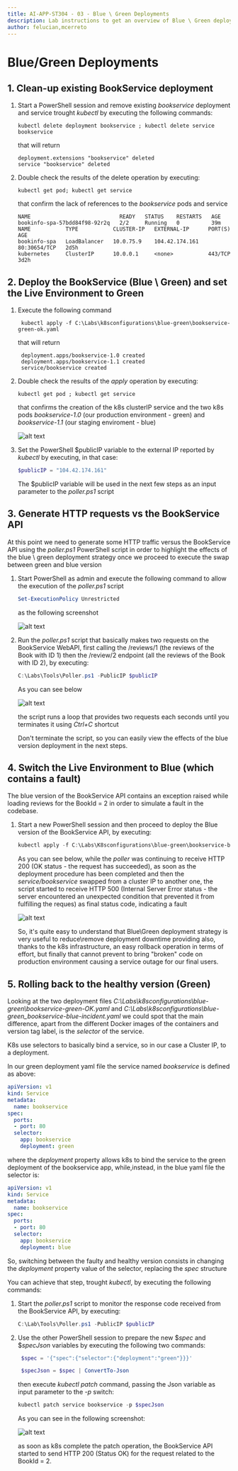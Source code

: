 ```yaml
---
title: AI-APP-ST304 - 03 - Blue \ Green Deployments
description: Lab instructions to get an overview of Blue \ Green deployments strategy from a reliability point of view
author: felucian,mcerreto
---
```


# Blue/Green Deployments

## 1. Clean-up existing BookService deployment

1. Start a PowerShell session and remove existing _bookservice_ deployment and service trought _kubectl_ by executing the following commands:

    ```dos
    kubectl delete deployment bookservice ; kubectl delete service bookservice
    ```

    that will return

    ```plain
    deployment.extensions "bookservice" deleted
    service "bookservice" deleted
    ```

2. Double check the results of the delete operation by executing:

    ```dos
    kubectl get pod; kubectl get service
    ```

    that confirm the lack of references to the _bookservice_ pods and service

    ```plain
    NAME                            READY   STATUS    RESTARTS   AGE
    bookinfo-spa-57bdd84f98-92r2q   2/2     Running   0          39m
    NAME           TYPE           CLUSTER-IP   EXTERNAL-IP      PORT(S)        AGE
    bookinfo-spa   LoadBalancer   10.0.75.9    104.42.174.161   80:30654/TCP   2d5h
    kubernetes     ClusterIP      10.0.0.1     <none>           443/TCP        3d2h
    ```

## 2. Deploy the BookService (Blue \ Green) and set the Live Environment to Green

1. Execute the following command

   ```dos
    kubectl apply -f C:\Labs\k8sconfigurations\blue-green\bookservice-green-ok.yaml
   ```

   that will return

   ```plain
    deployment.apps/bookservice-1.0 created
    deployment.apps/bookservice-1.1 created
    service/bookservice created
   ```

2. Double check the results of the _apply_ operation by executing:

     ```dos
    kubectl get pod ; kubectl get service
    ```

    that confirms the creation of the k8s clusterIP service and the two k8s pods _bookservice-1.0_ (our production environment - green) and _bookservice-1.1_ (our staging enviroment - blue)

    ![alt text](imgs/mod_03_img_01.png "kubectl output")

3. Set the PowerShell $publicIP variable to the external IP reported by _kubectl_ by executing, in that case:

   	```powershell
    $publicIP = "104.42.174.161"
    ```

    The $publicIP variable will be used in the next few steps as an input parameter to the _poller.ps1_ script

## 3. Generate HTTP requests vs the BookService API

At this point we need to generate some HTTP traffic versus the BookService API using the _poller.ps1_ PowerShell script in order to highlight the effects of the blue \ green deployment strategy once we proceed to execute the swap between green and blue version

1. Start PowerShell as admin and execute the following command to allow the execution of the _poller.ps1_ script

    ```powershell
    Set-ExecutionPolicy Unrestricted
    ```

    as the following screenshot

    ![alt text](imgs/mod_03_img_02.png "Execution Policy")

2. Run the _poller.ps1_ script that basically makes two requests on the BookService WebAPI, first calling the /reviews/1 (the reviews of the Book with ID 1) then the /review/2 endpoint (all the reviews of the Book with ID 2), by executing:

    ```powershell
    C:\Labs\Tools\Poller.ps1 -PublicIP $publicIP
    ```

    As you can see below  

    ![alt text](imgs/mod_03_img_03.png "Poller execution")

    the script runs a loop that provides two requests each seconds until you terminates it using _Ctrl+C_ shortcut

    Don't terminate the script, so you can easily view the effects of the blue version deployment in the next steps.

## 4. Switch the Live Environment to Blue (which contains a fault)

The blue version of the BookService API contains an exception raised while loading reviews for the BookId = 2 in order to simulate a fault in the codebase.

1. Start a new PowerShell session and then proceed to deploy the Blue version of the BookService API, by executing:

    ```powershell
    kubectl apply -f C:\Labs\K8sconfigurations\blue-green\bookservice-blue-incident.yaml
    ```

    As you can see below, while the _poller_ was continuing to receive HTTP 200 (OK status - the request has succeeded), as soon as the deployment procedure has been completed and then the _service/bookservice_ swapped from a cluster IP to another one, the script started to receive HTTP 500 (Internal Server Error status - the server encountered an unexpected condition that prevented it from fulfilling the reques) as final status code, indicating a fault

    ![alt text](imgs/mod_03_img_04.png "Poller execution")

    So, it's quite easy to understand that Blue\Green deployment strategy is very useful to reduce\remove deployment downtime providing also, thanks to the k8s infrastructure, an easy rollback operation in terms of effort, but finally that cannot prevent to bring "broken" code on production environment causing a service outage for our final users.

## 5. Rolling back to the healthy version (Green)

Looking at the two deployment files _C:\Labs\k8sconfigurations\blue-green\bookservice-green-OK.yaml_ and _C:\Labs\k8sconfigurations\blue-green\_bookservice-blue-incident.yaml_ we could spot that the main difference, apart from the different Docker images of the containers and version tag label, is the *selector* of the service.

K8s use selectors to basically bind a service, so in our case a Cluster IP, to a deployment.

In our green deployment yaml file the service named _bookservice_ is defined as above:

```yaml
apiVersion: v1
kind: Service
metadata:
  name: bookservice
spec:
  ports:
  - port: 80
  selector:
    app: bookservice
    deployment: green
```

where the _deployment_ property allows k8s to bind the service to the green deployment of the bookservice app, while,instead, in the blue yaml file the selector is:

```yaml
apiVersion: v1
kind: Service
metadata:
  name: bookservice
spec:
  ports:
  - port: 80
  selector:
    app: bookservice
    deployment: blue
```

So, switching between the faulty and healthy version consists in changing the _deployment_ property value of the selector, replacing the _spec_ structure

You can achieve that step, trought _kubectl_, by executing the following commands:

1. Start the _poller.ps1_ script to monitor the response code received from the BookService API, by executing:

    ```powershell
    C:\Lab\Tools\Poller.ps1 -PublicIP $publicIP
    ```

2. Use the other PowerShell session to prepare the new $_spec_ and $_specJson_ variables by executing the following two commands:

   ```powershell
    $spec = '{"spec":{"selector":{"deployment":"green"}}}'  

    $specJson = $spec | ConvertTo-Json
   ```

   then execute _kubectl_ _patch_ command, passing the Json variable as input parameter to the _-p_ switch:

   ```powershell
   kubectl patch service bookservice -p $specJson
   ```

   As you can see in the following screenshot:

   ![alt text](imgs/mod_03_img_05.png "Poller execution")

   as soon as k8s complete the patch operation, the BookService API started to send HTTP 200 (Status OK) for the request related to the BookId = 2.